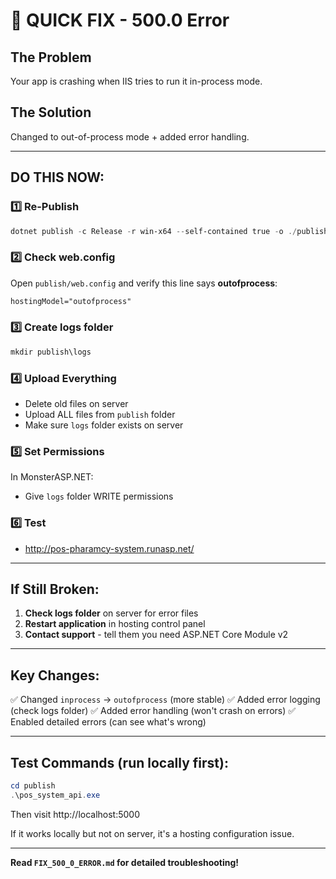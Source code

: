 # 🚨 QUICK FIX - 500.0 Error

## The Problem
Your app is crashing when IIS tries to run it in-process mode.

## The Solution
Changed to out-of-process mode + added error handling.

---

## DO THIS NOW:

### 1️⃣ Re-Publish
```powershell
dotnet publish -c Release -r win-x64 --self-contained true -o ./publish
```

### 2️⃣ Check web.config
Open `publish/web.config` and verify this line says **outofprocess**:
```xml
hostingModel="outofprocess"
```

### 3️⃣ Create logs folder
```powershell
mkdir publish\logs
```

### 4️⃣ Upload Everything
- Delete old files on server
- Upload ALL files from `publish` folder
- Make sure `logs` folder exists on server

### 5️⃣ Set Permissions
In MonsterASP.NET:
- Give `logs` folder WRITE permissions

### 6️⃣ Test
- http://pos-pharamcy-system.runasp.net/

---

## If Still Broken:

1. **Check logs folder** on server for error files
2. **Restart application** in hosting control panel
3. **Contact support** - tell them you need ASP.NET Core Module v2

---

## Key Changes:
✅ Changed `inprocess` → `outofprocess` (more stable)
✅ Added error logging (check logs folder)
✅ Added error handling (won't crash on errors)
✅ Enabled detailed errors (can see what's wrong)

---

## Test Commands (run locally first):
```powershell
cd publish
.\pos_system_api.exe
```

Then visit http://localhost:5000

If it works locally but not on server, it's a hosting configuration issue.

---

**Read `FIX_500_0_ERROR.md` for detailed troubleshooting!**
